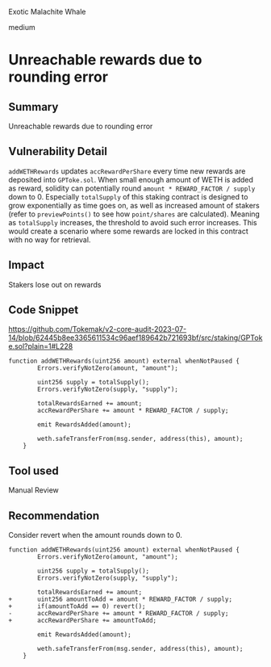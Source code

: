 Exotic Malachite Whale

medium

# Unreachable rewards due to rounding error
## Summary
Unreachable rewards due to rounding error
## Vulnerability Detail
`addWETHRewards` updates `accRewardPerShare` every time new rewards are deposited into `GPToke.sol`. When small enough amount of WETH is added as reward, solidity can potentially round `amount * REWARD_FACTOR / supply` down to 0. Especially `totalSupply` of this staking contract is designed to grow exponentially as time goes on, as well as increased amount of stakers (refer to `previewPoints()` to see how `point/shares` are calculated). Meaning as `totalSupply` increases, the threshold to avoid such error increases. This would create a scenario where some rewards are locked in this contract with no way for retrieval. 

## Impact
Stakers lose out on rewards
## Code Snippet
https://github.com/Tokemak/v2-core-audit-2023-07-14/blob/62445b8ee3365611534c96aef189642b721693bf/src/staking/GPToke.sol?plain=1#L228
```solidity
function addWETHRewards(uint256 amount) external whenNotPaused {
        Errors.verifyNotZero(amount, "amount");

        uint256 supply = totalSupply();
        Errors.verifyNotZero(supply, "supply");

        totalRewardsEarned += amount;
        accRewardPerShare += amount * REWARD_FACTOR / supply;

        emit RewardsAdded(amount);

        weth.safeTransferFrom(msg.sender, address(this), amount);
    }
```
## Tool used

Manual Review

## Recommendation

Consider revert when the amount rounds down to 0.

```solidity
function addWETHRewards(uint256 amount) external whenNotPaused {
        Errors.verifyNotZero(amount, "amount");

        uint256 supply = totalSupply();
        Errors.verifyNotZero(supply, "supply");

        totalRewardsEarned += amount;
+       uint256 amountToAdd = amount * REWARD_FACTOR / supply;
+       if(amountToAdd == 0) revert();
-       accRewardPerShare += amount * REWARD_FACTOR / supply;
+       accRewardPerShare += amountToAdd;

        emit RewardsAdded(amount);

        weth.safeTransferFrom(msg.sender, address(this), amount);
    }
```
